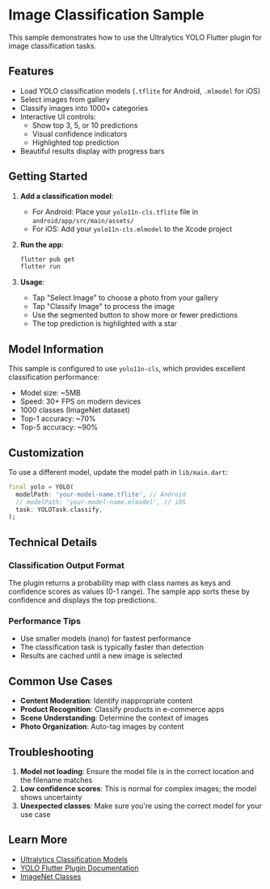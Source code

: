 # Image Classification Sample

This sample demonstrates how to use the Ultralytics YOLO Flutter plugin for image classification tasks.

## Features

- Load YOLO classification models (`.tflite` for Android, `.mlmodel` for iOS)
- Select images from gallery
- Classify images into 1000+ categories
- Interactive UI controls:
  - Show top 3, 5, or 10 predictions
  - Visual confidence indicators
  - Highlighted top prediction
- Beautiful results display with progress bars

## Getting Started

1. **Add a classification model**:
   - For Android: Place your `yolo11n-cls.tflite` file in `android/app/src/main/assets/`
   - For iOS: Add your `yolo11n-cls.mlmodel` to the Xcode project

2. **Run the app**:

   ```bash
   flutter pub get
   flutter run
   ```

3. **Usage**:
   - Tap "Select Image" to choose a photo from your gallery
   - Tap "Classify Image" to process the image
   - Use the segmented button to show more or fewer predictions
   - The top prediction is highlighted with a star

## Model Information

This sample is configured to use `yolo11n-cls`, which provides excellent classification performance:

- Model size: ~5MB
- Speed: 30+ FPS on modern devices
- 1000 classes (ImageNet dataset)
- Top-1 accuracy: ~70%
- Top-5 accuracy: ~90%

## Customization

To use a different model, update the model path in `lib/main.dart`:

```dart
final yolo = YOLO(
  modelPath: 'your-model-name.tflite', // Android
  // modelPath: 'your-model-name.mlmodel', // iOS
  task: YOLOTask.classify,
);
```

## Technical Details

### Classification Output Format

The plugin returns a probability map with class names as keys and confidence scores as values (0-1 range). The sample app sorts these by confidence and displays the top predictions.

### Performance Tips

- Use smaller models (nano) for fastest performance
- The classification task is typically faster than detection
- Results are cached until a new image is selected

## Common Use Cases

- **Content Moderation**: Identify inappropriate content
- **Product Recognition**: Classify products in e-commerce apps
- **Scene Understanding**: Determine the context of images
- **Photo Organization**: Auto-tag images by content

## Troubleshooting

1. **Model not loading**: Ensure the model file is in the correct location and the filename matches
2. **Low confidence scores**: This is normal for complex images; the model shows uncertainty
3. **Unexpected classes**: Make sure you're using the correct model for your use case

## Learn More

- [Ultralytics Classification Models](https://docs.ultralytics.com/tasks/classify/)
- [YOLO Flutter Plugin Documentation](https://pub.dev/packages/ultralytics_yolo)
- [ImageNet Classes](https://deeplearning.cms.waikato.ac.nz/user-guide/class-maps/IMAGENET/)
